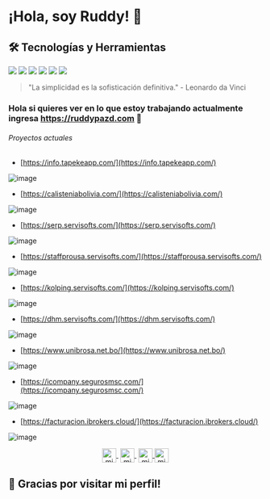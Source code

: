 # ¡Hola, soy Ruddy! 👋

## 🛠 Tecnologías y Herramientas
![](https://img.shields.io/badge/Code-JavaScript-yellow)
![](https://img.shields.io/badge/Code-Java-white)
![](https://img.shields.io/badge/Bd-Postgres-blue)
![](https://img.shields.io/badge/Bd-Oracle-red)
![](https://img.shields.io/badge/Deploy-Docker-blue)
![](https://img.shields.io/badge/SO-Lunix-yellow)


> "La simplicidad es la sofisticación definitiva." - Leonardo da Vinci

 ### Hola si quieres ver en lo que estoy trabajando actualmente ingresa <a href="https://ruddypazd.com" >https://ruddypazd.com</a> 👋

 
  ###### Proyectos actuales

- [https://info.tapekeapp.com/](https://info.tapekeapp.com/)

![image](https://github.com/user-attachments/assets/1d5cdb2c-9233-4b9c-8024-7339b3f1edc3)

- [https://calisteniabolivia.com/](https://calisteniabolivia.com/)

![image](https://github.com/user-attachments/assets/ab387eee-1ac4-4f15-aed4-4a2b53381a94)


- [https://serp.servisofts.com/](https://serp.servisofts.com/)

![image](https://github.com/user-attachments/assets/c5306542-1a99-4c39-981b-46c3de152cca)



- [https://staffprousa.servisofts.com/](https://staffprousa.servisofts.com/)

![image](https://github.com/user-attachments/assets/c11a758a-b863-4931-b985-518b98c2072e)


- [https://kolping.servisofts.com/](https://kolping.servisofts.com/)

![image](https://github.com/user-attachments/assets/72d6ede4-fb4a-4557-a409-d86df1d5c5fe)


- [https://dhm.servisofts.com/](https://dhm.servisofts.com/)

![image](https://github.com/user-attachments/assets/18aac3fe-42d7-4384-9d62-131cf728c003)


- [https://www.unibrosa.net.bo/](https://www.unibrosa.net.bo/)

![image](https://github.com/user-attachments/assets/f861fb20-b9b0-4e7f-8f50-cd053641ea06)


- [https://icompany.segurosmsc.com/](https://icompany.segurosmsc.com/)

![image](https://github.com/user-attachments/assets/7dbf1a84-fd91-4d19-951e-e0ee7a42d966)

- [https://facturacion.ibrokers.cloud/](https://facturacion.ibrokers.cloud/)

![image](https://github.com/user-attachments/assets/de0554e2-30b0-4f5f-a876-46eca9364ea3)

  
  <p align="center">
   <a href="https://www.twitch.tv/ruddypazd" target="blank" style='margin-right:4px'>
    <img align="center" src="https://cdn.jsdelivr.net/npm/simple-icons@3.0.1/icons/twitch.svg" alt="midudev" height="28px" width="28px" />
  </a>
   <a href="https://youtube.com/ruddypazd" target="blank" style='margin-right:4px'>
    <img align="center" src="https://cdn.jsdelivr.net/npm/simple-icons@3.0.1/icons/youtube.svg" alt="midudev" height="28px" width="28px" />
  </a>
  <a href="https://instagram.com/ruddypazd" target="blank">
    <img align="center" src="https://cdn.jsdelivr.net/npm/simple-icons@3.0.1/icons/instagram.svg" alt="midu.dev" height="28px" width="28px" />
  </a>
  <a href="https://twitter.com/ruddypazd" target="blank">
    <img align="center" src="https://cdn.jsdelivr.net/npm/simple-icons@3.0.1/icons/twitter.svg" alt="midudev" height="28px" width="28px" />
  </a>
</p>
<div>


 ## 🙏 Gracias por visitar mi perfil!

<!--
**ruddypazd/ruddypazd** is a ✨ _special_ ✨ repository because its `README.md` (this file) appears on your GitHub profile.

Here are some ideas to get you started:

- 🔭 I’m currently working on ...
- 🌱 I’m currently learning ...
- 👯 I’m looking to collaborate on ...
- 🤔 I’m looking for help with ...
- 💬 Ask me about ...
- 📫 How to reach me: ...
- 😄 Pronouns: ...
- ⚡ Fun fact: ...
-->
